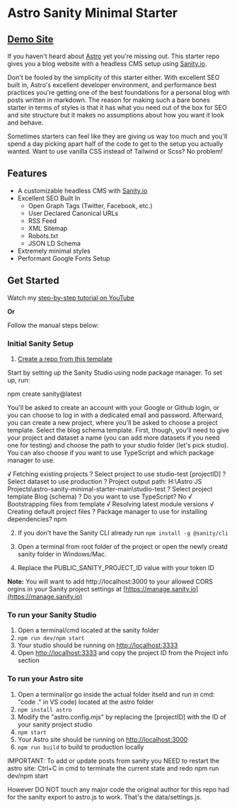 # Astro Sanity Minimal Starter

## [Demo Site](https://astro-sanity-minimal-starter.netlify.app/)

If you haven't heard about [Astro](https://astro.build) yet you're missing out. This starter repo gives you a blog website with a headless CMS setup using [Sanity.io](https://sanity.io).

Don't be fooled by the simplicity of this starter either. With excellent SEO built in, Astro's excellent developer environment, and performance best practices you're getting one of the best foundations for a personal blog with posts written in markdown. The reason for making such a bare bones starter in terms of styles is that it has what you need out of the box for SEO and site structure but it makes no assumptions about how you want it look and behave. 

Sometimes starters can feel like they are giving us way too much and you'll spend a day picking apart half of the code to get to the setup you actually wanted. Want to use vanilla CSS instead of Tailwind or Scss? No problem!

## Features

- A customizable headless CMS with [Sanity.io](https://sanity.io)
- Excellent SEO Built In
  - Open Graph Tags (Twitter, Facebook, etc.)
  - User Declared Canonical URLs
  - RSS Feed
  - XML Sitemap
  - Robots.txt
  - JSON LD Schema
- Extremely minimal styles
- Performant Google Fonts Setup

## Get Started

Watch my [step-by-step tutorial on YouTube](https://youtu.be/-jAWLTfsSQw)

**Or** 


Follow the manual steps below:

### Initial Sanity Setup

1. [Create a repo from this template](https://github.com/jaydanurwin/astro-sanity-minimal-starter/generate)

Start by setting up the Sanity Studio using node package manager. To set up, run:

npm create sanity@latest

You'll be asked to create an account with your Google or Github login, or you can choose to log in with a dedicated email and password. Afterward, you can create a new project, where you'll be asked to choose a project template. Select the blog schema template. First, though, you'll need to give your project and dataset a name (you can add more datasets if you need one for testing) and choose the path to your studio folder (let's pick studio). You can also choose if you want to use TypeScript and which package manager to use.

√ Fetching existing projects
? Select project to use studio-test [projectID]
? Select dataset to use production
? Project output path: H:\Astro JS Projects\astro-sanity-minimal-starter-main\studio-test
? Select project template Blog (schema)
? Do you want to use TypeScript? No
√ Bootstrapping files from template
√ Resolving latest module versions
√ Creating default project files
? Package manager to use for installing dependencies? npm

2. If you don't have the Sanity CLI already run `npm install -g @sanity/cli`
3. Open a terminal from root folder of the project or open the newly creatd sanity folder in Windows/Mac.

8. Replace the PUBLIC_SANITY_PROJECT_ID value with your token ID

**Note:** You will want to add http://localhost:3000 to your allowed CORS orgins in your Sanity project settings at [https://manage.sanity.io](https://manage.sanity.io)
 
### To run your Sanity Studio

1. Open a terminal/cmd located at the sanity folder
3. `npm run dev/npm start`
4. Your studio should be running on [http://localhost:3333](http://localhost:3333)
5.  Open [http://localhost:3333](http://localhost:3333) and copy the project ID from the Project info section

### To run your Astro site

1.  Open a terminal(or go inside the actual folder itseld and run in cmd: "code ." in VS code) located at the astro folder
2.  `npm install astro`
3.  Modify the "astro.config.mjs" by replacing the [projectID] with the ID of your sanity project studio
4.  `npm start`
5.  Your Astro site should be running on [http://localhost:3000](http://localhost:3000)
6.  `npm run build` to build to production locally

IMPORTANT: To add or update posts from sanity you NEED to restart the astro site:
Ctrl+C in cmd to terminate the current state and redo npm run dev/npm start

However DO NOT touch any major code the original author for this repo had for the sanity export to astro.js to work. That's the data/settings.js.

